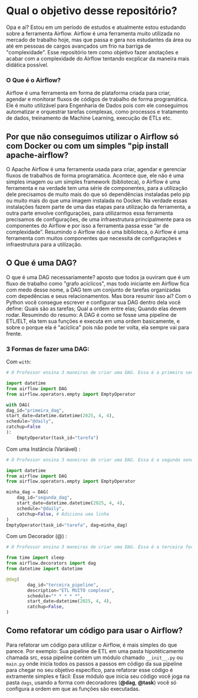 # Qual o objetivo desse repositório?

Opa e ai? Estou em um período de estudos e atualmente estou estudando sobre a ferramenta Airflow. Airflow é uma ferramenta muito utilizada no mercado de trabalho hoje, mas que passa e gera nos estudantes da área ou até em pessoas de cargos avançados um frio na barriga de "complexidade". Esse repositório tem como objetivo fazer anotações e acabar com a complexidade do Airflow tentando excplicar da maneira mais didática possível.

### O Que é o Airflow?

Airflow é uma ferramenta em forma de plataforma criada para criar, agendar e monitorar fluxos de códigos de trabalho de forma programática. Ele é muito utilizável para Engenharia de Dados pois com ele conseguimos automatizar e orquestrar tarefas complexas, como processos e tratamento de dados, treinamento de Machine Learning, execução de ETLs etc.


## Por que não conseguimos utilizar o Airflow só com Docker ou com um simples "pip install apache-airflow?

O Apache Airflow é uma ferramenta usada para criar, agendar e gerenciar fluxos de trabalhos de forma programática. Acontece que, ele não é uma simples imagem ou um simples framework (biblioteca), o Airflow é uma ferramenta e na verdade tem uma série de componentes, para a utilização dele precisamos de muito mais do que só dependências instaladas pelo pip ou muito mais do que uma imagem instalada no Docker. Na verdade essas instalações fazem parte de uma das etapas para utilização da ferramenta, a outra parte envolve configurações, para utilizarmos essa ferramenta precisamos de configurações, de uma infraestrutura principalmente para os componentes do Airflow e por isso a ferramenta passa esse “ar de complexidade”. Resumindo o Airflow não é uma biblioteca, o Airflow é uma ferramenta com muitos componentes que necessita de configurações e infraestrutura para a utilização.


## O Que é uma DAG?

O que é uma DAG necessariamente? aposto que todos ja ouviram que é um fluxo de trabalho como "grafo acíclicos", mas todo iniciante em Airflow fica com medo desse nome, a DAG tem um conjunto de tarefas organizadas com depedências e seus relacionamentos. Mas bora resumir isso ai? Com o Python você consegue escrever e configurar sua DAG dentro dela você define: Quais são as tarefas; Qual a ordem entre elas; Quando elas devem rodar.
Resumindo do resumo: A DAG é como se fosse uma pipeline de ETL/ELT, ela tem sua funções e executa em uma ordem basicamente, e sobre o porque ela é "acíclica" pois não pode ter volta, ela sempre vai para frente.  

### 3 Formas de fazer uma DAG:

Com ```with```:

```python
# O Professor ensina 3 maneiras de criar uma DAG. Essa é a primeira sendo com um with, com esse with abrimos e fechamos um processo automaticamente, esse processo sendo a class DAG.

import datetime
from airflow import DAG
from airflow.operators.empty import EmptyOperator

with DAG(
dag_id="primeira_dag",
start_date=datetime.datetime(2025, 4, 4),
schedule="@daily",
catchup=False
):
    EmptyOperator(task_id="tarefa")
```

Com uma Instância (Variável) :
```python
# O Professor ensina 3 maneiras de criar uma DAG. Essa é a segunda sendo com uma instância (variável ), a nossa class DAG está sendo armazenada em uma instância e no final sendo executada por um Operador.

import datetime
from airflow import DAG
from airflow.operators.empty import EmptyOperator

minha_dag = DAG(
    dag_id="segunda_dag",
    start_date=datetime.datetime(2025, 4, 4),
    schedule="@daily",
    catchup=False, # Adiciona uma linha
)
EmptyOperator(task_id="tarefa", dag=minha_dag)
```

Com um Decorador (@) :
```python
# O Professor ensina 3 maneiras de criar uma DAG. Essa é a terceira forma sendo com Decoradores.

from time import sleep
from airflow.decorators import dag
from datetime import datetime

@dag(
        dag_id="terceira_pipeline",
        description="ETL MUITO complexa",
        schedule="* * * * *",
        start_date=datetime(2025, 4, 4),
        catchup=False,
)
```


## Como refatorar um código para usar o Airflow?

Para refatorar um código para utilizar o Airflow, é mais simples do que parece. Por exemplo: Sua pipeline de ETL em uma pasta hipotéticamente chamada src, essa pipeline contém um módulo chamado ```__init__.py``` ou ```main.py``` onde inicia todos os passos a passos em código da sua pipeline para chegar no seu objetivo específico, para refatorar esse código é extramente simples e fácil: Esse módulo que inicia seu código você joga na pasta ```dags```, usando a forma com decoradores (**@dag**, **@task**) você só configura a ordem em que as funções são executadas.
